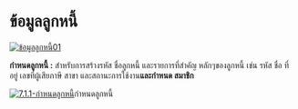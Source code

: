 # ข้อมูลลูกหนี้

[![ข้อมูลลูกหนี้01](http://www.smlaccount.com/manual/wp-content/uploads/2017/11/ข้อมูลลูกหนี้01.jpg)](http://www.smlaccount.com/manual/wp-content/uploads/2017/11/ข้อมูลลูกหนี้01.jpg)



**กำหนดลูกหนี้ :** สำหรับการสร้างรหัส ชื่อลูกหนี้ และรายการที่สำคัญ
หลักๆของลูกหนี้ เช่น รหัส ชื่อ ที่อยู่ เลขที่ผู้เสียภาษี สาขา
และสถานะการใช้งาน**และกำหนด สมาชิก**

[![7.1.1-กำหนดลูกหนี้](http://www.smlaccount.com/manual/wp-content/uploads/2017/11/7.1.1-กำหนดลูกหนี้.jpg)](http://www.smlaccount.com/manual/wp-content/uploads/2017/11/7.1.1-กำหนดลูกหนี้.jpg)กำหนดลูกหนี้



